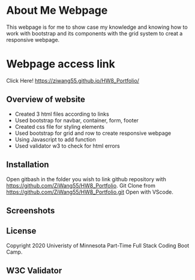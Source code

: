 # About Me Webpage #

This webpage is for me to show case my knowledge and knowing how to work with bootstrap and its components with the grid system to creat a responsive webpage.

# Webpage access link #

Click Here! https://ziwang55.github.io/HW8_Portfolio/

## Overview of website ##

* Created 3 html files according to links
* Used bootstrap for navbar, container, form, footer
* Created css file for styling elements
* Used bootstrap for grid and row to create responsive webpage
* Using Javascript to add function
* Used validator w3 to check for html errors

## Installation ##

Open gitbash in the folder you wish to link github repository with https://github.com/ZiWang55/HW8_Portfolio.
Git Clone from https://github.com/ZiWang55/HW8_Portfolio.git 
Open with VScode.

## Screenshots ##



## License ##
Copyright 2020 Univeristy of Minnesota Part-Time Full Stack Coding Boot Camp.

## W3C Validator ##
